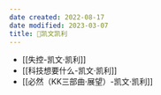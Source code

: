 ```yaml
---
date created: 2022-08-17
date modified: 2023-03-07
title: 🧑凯文凯利
---
```


- [[失控-凯文·凯利]]
- [[科技想要什么-凯文·凯利]]
- [[必然（KK三部曲·展望）-凯文·凯利]]
